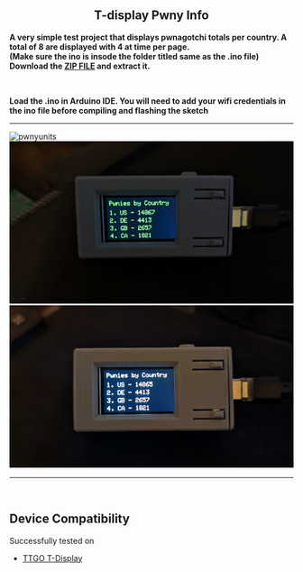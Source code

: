 
<br>

<div align="center">
  
  ## T-display Pwny Info

</div>

<b>A very simple test project that displays pwnagotchi totals per country. A total of 8 are displayed with 4 at time per page.</b>
<br>
<b>(Make sure the ino is insode the folder titled same as the .ino file) Download the <a href="https://github.com/ATOMNFT/ESP32-TTGO-T-Display-Hub/blob/main/Projects/TDisplay-PwnInfo/TDisplay-PwnInfo.zip">ZIP FILE</a> and extract it. 

<br>

Load the .ino in Arduino IDE. You will need to add your wifi credentials in the ino file before compiling and flashing the sketch </b> 

---

![pwnyunits](Images/pwnyunits.gif)
<br>
![pwnyinfo1](Images/1.jpg)![pwnyinfo2](Images/2.jpg)


<hr>
<br>
  
  ## Device Compatibility

Successfully tested on
- [TTGO T-Display](https://www.aliexpress.us/item/3256805784238887.html?spm=a2g0o.order_list.order_list_main.17.1ecc1802gBNP2R&gatewayAdapt=glo2usa)
